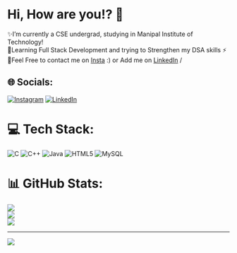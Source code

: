 # Hi, How are you!? 👋

✨I’m currently a CSE undergrad, studying in Manipal Institute of Technology! <br>🌱Learning Full Stack Development and trying to Strengthen my DSA skills ⚡<br>💭Feel Free to contact me on [Insta](https://www.instagram.com/suryaa.kiran/) :) or Add me on [LinkedIn](https://www.linkedin.com/in/surya-kiran-3430b525b/) / 


## 🌐 Socials:
[![Instagram](https://img.shields.io/badge/Instagram-%23E4405F.svg?logo=Instagram&logoColor=white)](https://www.instagram.com/suryaa.kiran/) [![LinkedIn](https://img.shields.io/badge/LinkedIn-%230077B5.svg?logo=linkedin&logoColor=white)](https://www.linkedin.com/in/surya-kiran-3430b525b/) 

# 💻 Tech Stack:
![C](https://img.shields.io/badge/c-%2300599C.svg?style=for-the-badge&logo=c&logoColor=white) ![C++](https://img.shields.io/badge/c++-%2300599C.svg?style=for-the-badge&logo=c%2B%2B&logoColor=white) ![Java](https://img.shields.io/badge/java-%23ED8B00.svg?style=for-the-badge&logo=java&logoColor=white) ![HTML5](https://img.shields.io/badge/html5-%23E34F26.svg?style=for-the-badge&logo=html5&logoColor=white) ![MySQL](https://img.shields.io/badge/mysql-%2300f.svg?style=for-the-badge&logo=mysql&logoColor=white)

# 📊 GitHub Stats:
![](https://github-readme-stats.vercel.app/api?username=Surya150803&theme=vision-friendly-dark&hide_border=false&include_all_commits=true&count_private=false)<br/>
![](https://github-readme-streak-stats.herokuapp.com/?user=Surya150803&theme=vision-friendly-dark&hide_border=false)<br/>
![](https://github-readme-stats.vercel.app/api/top-langs/?username=Surya150803&theme=vision-friendly-dark&hide_border=false&include_all_commits=true&count_private=false&layout=compact)

---
[![](https://visitcount.itsvg.in/api?id=Surya150803&icon=7&color=12)](https://visitcount.itsvg.in)


